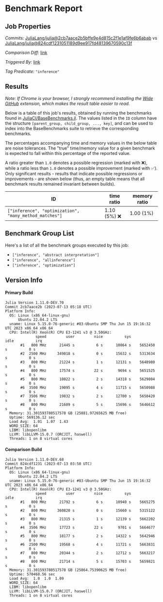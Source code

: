 # Benchmark Report

## Job Properties

*Commits:* [JuliaLang/julia@2cb7aace2b5bffe9e4d815c2f1e1af9fe6b6abab](https://github.com/JuliaLang/julia/commit/2cb7aace2b5bffe9e4d815c2f1e1af9fe6b6abab) vs [JuliaLang/julia@824cdf1231051189d9ee917fd48139670590c13f](https://github.com/JuliaLang/julia/commit/824cdf1231051189d9ee917fd48139670590c13f)

*Comparison Diff:* [link](https://github.com/JuliaLang/julia/compare/824cdf1231051189d9ee917fd48139670590c13f..2cb7aace2b5bffe9e4d815c2f1e1af9fe6b6abab)

*Triggered By:* [link](https://github.com/JuliaLang/julia/pull/50522#issuecomment-1633569092)

*Tag Predicate:* `"inference"`

## Results

*Note: If Chrome is your browser, I strongly recommend installing the [Wide GitHub](https://chrome.google.com/webstore/detail/wide-github/kaalofacklcidaampbokdplbklpeldpj?hl=en)
extension, which makes the result table easier to read.*

Below is a table of this job's results, obtained by running the benchmarks found in
[JuliaCI/BaseBenchmarks.jl](https://github.com/JuliaCI/BaseBenchmarks.jl). The values
listed in the `ID` column have the structure `[parent_group, child_group, ..., key]`,
and can be used to index into the BaseBenchmarks suite to retrieve the corresponding
benchmarks.

The percentages accompanying time and memory values in the below table are noise tolerances. The "true"
time/memory value for a given benchmark is expected to fall within this percentage of the reported value.

A ratio greater than `1.0` denotes a possible regression (marked with :x:), while a ratio less
than `1.0` denotes a possible improvement (marked with :white_check_mark:). Only significant results - results
that indicate possible regressions or improvements - are shown below (thus, an empty table means that all
benchmark results remained invariant between builds).

| ID | time ratio | memory ratio |
|----|------------|--------------|
| `["inference", "optimization", "many_method_matches"]` | 1.10 (5%) :x: | 1.00 (1%)  |

## Benchmark Group List

Here's a list of all the benchmark groups executed by this job:

- `["inference", "abstract interpretation"]`
- `["inference", "allinference"]`
- `["inference", "optimization"]`

## Version Info

#### Primary Build

```
Julia Version 1.11.0-DEV.70
Commit 2cb7aace2b (2023-07-13 05:18 UTC)
Platform Info:
  OS: Linux (x86_64-linux-gnu)
      Ubuntu 22.04.2 LTS
  uname: Linux 5.15.0-76-generic #83-Ubuntu SMP Thu Jun 15 19:16:32 UTC 2023 x86_64 x86_64
  CPU: Intel(R) Xeon(R) CPU E3-1241 v3 @ 3.50GHz: 
              speed         user         nice          sys         idle          irq
       #1   800 MHz      21445 s          6 s      10864 s    5652450 s          0 s
       #2  2500 MHz     349018 s          0 s      15632 s    5313634 s          0 s
       #3   800 MHz      21224 s          1 s      12131 s    5648980 s          0 s
       #4   800 MHz      17574 s         22 s       9694 s    5651525 s          0 s
       #5   800 MHz      18022 s          2 s      14318 s    5629804 s          0 s
       #6  3500 MHz      19095 s          4 s      11715 s    5650988 s          0 s
       #7  3506 MHz      19832 s          2 s      12700 s    5650420 s          0 s
       #8   800 MHz      21609 s          5 s      15696 s    5646612 s          0 s
  Memory: 31.301593780517578 GB (25881.97265625 MB free)
  Uptime: 569136.12 sec
  Load Avg:  1.01  1.07  1.43
  WORD_SIZE: 64
  LIBM: libopenlibm
  LLVM: libLLVM-15.0.7 (ORCJIT, haswell)
  Threads: 1 on 8 virtual cores

```

#### Comparison Build

```
Julia Version 1.11.0-DEV.68
Commit 824cdf1231 (2023-07-13 03:50 UTC)
Platform Info:
  OS: Linux (x86_64-linux-gnu)
      Ubuntu 22.04.2 LTS
  uname: Linux 5.15.0-76-generic #83-Ubuntu SMP Thu Jun 15 19:16:32 UTC 2023 x86_64 x86_64
  CPU: Intel(R) Xeon(R) CPU E3-1241 v3 @ 3.50GHz: 
              speed         user         nice          sys         idle          irq
       #1   800 MHz      21792 s          6 s      10940 s    5665275 s          0 s
       #2   800 MHz     360820 s          0 s      15660 s    5315122 s          0 s
       #3   800 MHz      21315 s          1 s      12139 s    5662202 s          0 s
       #4  3506 MHz      17723 s         22 s       9701 s    5664677 s          0 s
       #5   800 MHz      18177 s          2 s      14322 s    5642946 s          0 s
       #6  2500 MHz      19568 s          4 s      11721 s    5663831 s          0 s
       #7   800 MHz      20344 s          2 s      12712 s    5663217 s          0 s
       #8   800 MHz      21714 s          5 s      15703 s    5659821 s          0 s
  Memory: 31.301593780517578 GB (25864.75390625 MB free)
  Uptime: 570468.56 sec
  Load Avg:  1.0  1.0  1.09
  WORD_SIZE: 64
  LIBM: libopenlibm
  LLVM: libLLVM-15.0.7 (ORCJIT, haswell)
  Threads: 1 on 8 virtual cores

```
